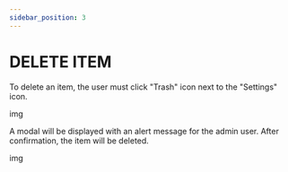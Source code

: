 ```yaml
---
sidebar_position: 3
---
```


# DELETE ITEM

To delete an item, the user must click "Trash" icon next to the "Settings" icon.

img

A modal will be displayed with an alert message for the admin user. After confirmation, the item will be deleted.

img
